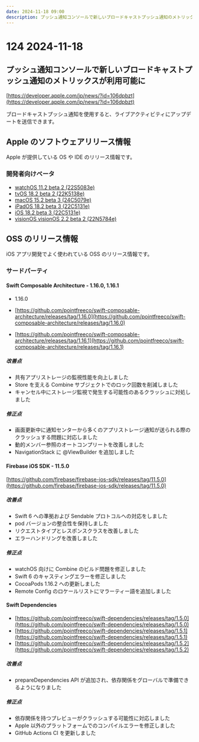 ```yaml
---
date: 2024-11-18 09:00
description: プッシュ通知コンソールで新しいブロードキャストプッシュ通知のメトリックスが利用可能に、ほか
---
```

# 124 2024-11-18

## プッシュ通知コンソールで新しいブロードキャストプッシュ通知のメトリックスが利用可能に

[https://developer.apple.com/jp/news/?id=106dpbzt](https://developer.apple.com/jp/news/?id=106dpbzt)

ブロードキャストプッシュ通知を使用すると、ライブアクティビティにアップデートを送信できます。

## Apple のソフトウェアリリース情報

Apple が提供している OS や IDE のリリース情報です。

### 開発者向けベータ

- [watchOS 11.2 beta 2 (22S5083e)](https://developer.apple.com/news/releases/?id=11112024f)
- [tvOS 18.2 beta 2 (22K5138e)](https://developer.apple.com/news/releases/?id=11112024d)
- [macOS 15.2 beta 3 (24C5079e)](https://developer.apple.com/news/releases/?id=11112024c)
- [iPadOS 18.2 beta 3 (22C5131e)](https://developer.apple.com/news/releases/?id=11112024b)
- [iOS 18.2 beta 3 (22C5131e)](https://developer.apple.com/news/releases/?id=11112024a)
- [visionOS visionOS 2.2 beta 2 (22N5784e)](https://developer.apple.com/news/releases/?id=11122024a)

## OSS のリリース情報

iOS アプリ開発でよく使われている OSS のリリース情報です。

### サードパーティ

#### Swift Composable Architecture - 1.16.0, 1.16.1

- 1.16.0

- [https://github.com/pointfreeco/swift-composable-architecture/releases/tag/1.16.0](https://github.com/pointfreeco/swift-composable-architecture/releases/tag/1.16.0)
- [https://github.com/pointfreeco/swift-composable-architecture/releases/tag/1.16.1](https://github.com/pointfreeco/swift-composable-architecture/releases/tag/1.16.1)


##### 改善点

- 共有アプリストレージの監視性能を向上しました
- Store を支える Combine サブジェクトでのロック回数を削減しました
- キャンセル中にストレージ監視で発生する可能性のあるクラッシュに対処しました

##### 修正点

- 画面更新中に通知センターから多くのアプリストレージ通知が送られる際のクラッシュする問題に対応しました
- 動的メンバー参照のオートコンプリートを改善しました
- NavigationStack に @ViewBuilder を追加しました

#### Firebase iOS SDK - 11.5.0

[https://github.com/firebase/firebase-ios-sdk/releases/tag/11.5.0](https://github.com/firebase/firebase-ios-sdk/releases/tag/11.5.0)

##### 改善点

- Swift 6 への準拠および Sendable プロトコルへの対応をしました
- pod バージョンの整合性を保持しました
- リクエストタイプとレスポンスクラスを改善しました
- エラーハンドリングを改善しました

##### 修正点

- watchOS 向けに Combine のビルド問題を修正しました
- Swift 6 のキャスティングエラーを修正しました
- CocoaPods 1.16.2 への更新しました
- Remote Config のロケールリストにマラーティー語を追加しました

#### Swift Dependencies

- [https://github.com/pointfreeco/swift-dependencies/releases/tag/1.5.0](https://github.com/pointfreeco/swift-dependencies/releases/tag/1.5.0)
- [https://github.com/pointfreeco/swift-dependencies/releases/tag/1.5.1](https://github.com/pointfreeco/swift-dependencies/releases/tag/1.5.1)
- [https://github.com/pointfreeco/swift-dependencies/releases/tag/1.5.2](https://github.com/pointfreeco/swift-dependencies/releases/tag/1.5.2)

##### 改善点

- prepareDependencies API が追加され、依存関係をグローバルで準備できるようになりました


##### 修正点

- 依存関係を持つプレビューがクラッシュする可能性に対応しました
- Apple 以外のプラットフォームでのコンパイルエラーを修正しました
- GitHub Actions CI を更新しました
